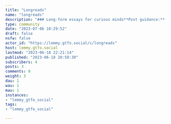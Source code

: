```yaml
---
title: "Longreads" 
name: "longreads"
description: "### Long-form essays for curious minds**Post guidance:**- Articles should be longer than your average blog post. - Non-fiction preferred, but fiction is okay- Restrict commentary / personal views to the comments when posting.**Comment guidance**1. Don't be a dick:2. See No.1"
type: community
date: "2023-07-06 18:29:52"
draft: false
nsfw: false
actor_id: "https://lemmy.gtfo.social/c/longreads"
host: lemmy.gtfo.social
lastmod: "2023-06-18 22:21:14"
published: "2023-06-18 20:58:30"
subscribers: 4
posts: 3
comments: 0
weight: 3
dau: 1
wau: 1
mau: 1
instances:
- "lemmy_gtfo_social"
tags: 
- "lemmy_gtfo_social"

---
```

